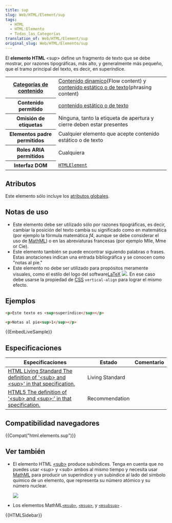 ```yaml
---
title: sup
slug: Web/HTML/Element/sup
tags:
  - HTML
  - HTML:Elemento
  - Todas_las_Categorías
translation_of: Web/HTML/Element/sup
original_slug: Web/HTML/Elemento/sup
---
```


El **elemento HTML** \<sup> define un fragmento de texto que se debe mostrar, por razones tipográficas, más alto, y generalmente más pequeño, que el tramo principal del texto, es decir, en superíndice.

<table class="properties">
  <tbody>
    <tr>
      <th scope="row">
        <a
          href="https://developer.mozilla.org/en-US/docs/HTML/Content_categories"
          title="en/HTML/Content categories"
          >Categorías de contenido</a
        >
      </th>
      <td>
        <a
          href="https://developer.mozilla.org/es/docs/Web/Guide/HTML/categorias_de_contenido#Contenido_din%C3%A1mico"
          >Contenido dinamíco</a
        >(Flow content) y
        <a
          href="https://developer.mozilla.org/es/docs/Web/Guide/HTML/categorias_de_contenido#Contenido_est%C3%A1tico_o_de_texto"
          >contenido estático o de texto</a
        >(phrasing content)
      </td>
    </tr>
    <tr>
      <th scope="row">Contenido permitido</th>
      <td>
        <a
          href="https://developer.mozilla.org/es/docs/Web/Guide/HTML/categorias_de_contenido#Contenido_est%C3%A1tico_o_de_texto"
          >contenido estático o de texto</a
        >
      </td>
    </tr>
    <tr>
      <th scope="row">Omisión de etiquetas</th>
      <td>
        <font
          ><font
            >Ninguna, tanto la etiqueta de apertura y cierre deben estar
            presentes</font
          ></font
        >
      </td>
    </tr>
    <tr>
      <th scope="row">Elementos padre permitidos</th>
      <td>
        <font
          ><font
            >Cualquier elemento que acepte contenido estático o de texto</font
          ></font
        >
      </td>
    </tr>
    <tr>
      <th scope="row">
        Roles ARIA permitidos
      </th>
      <td>
        Cualquiera
      </td>
    </tr>
    <tr>
      <th scope="row">Interfaz DOM</th>
      <td>
        <font
          ><font
            ><a
              href="https://developer.mozilla.org/es/docs/Web/API/HTMLElement"
              title="The HTMLElement interface represents any HTML element. Some elements directly implement this interface, others implement it via an interface that inherits it."
              ><code>HTMLElement</code></a
            ></font
          ></font
        >
      </td>
    </tr>
  </tbody>
</table>

## Atributos

Este elemento sólo incluye los [atributos globales](/es/docs/HTML/Global_attributes).

## Notas de uso

- Este elemento debe ser utilizado sólo por razones tipográficas, es decir, cambiar la posición del texto cambia su significado como en matemática (por ejemplo la fórmula matemática _f4_, aunque se debe considerar el uso de [MathML](/es/docs/Web/MathML)) o en las abreviaturas francesas (por ejemplo Mlle, Mme or Cie).
- Este elemento también se puede encontrar siguiendo palabras o frases. Estas anotaciones indican una entrada bibliográfica y se conocen como "notas al pie."
- Este elemento no debe ser utilizado para propósitos meramente visuales, como el estilo del logo del software[LaTeX](https://es.wikipedia.org/wiki/LaTeX) [![](https://upload.wikimedia.org/wikipedia/commons/thumb/9/92/LaTeX_logo.svg/1200px-LaTeX_logo.svg.png)](https://upload.wikimedia.org/wikipedia/commons/thumb/9/92/LaTeX_logo.svg/1200px-LaTeX_logo.svg.png). En ese caso debe usarse la propiedad de [CSS](/es/docs/CSS) `vertical-align` para lograr el mismo efecto.

## Ejemplos

```html
<p>Este texto es <sup>superíndice</sup></p>
```

```html
<p>Notas al pie<sup>1</sup></p>
```

{{EmbedLiveSample}}

## Especificaciones

| Especificaciones                                                                                                                                                    | Estado          | Comentario |
| ------------------------------------------------------------------------------------------------------------------------------------------------------------------- | --------------- | ---------- |
| [HTML Living Standard The definition of '\<sub> and \<sup>' in that specification.](https://html.spec.whatwg.org/multipage/semantics.html#the-sub-and-sup-elements) | Living Standard |            |
| [HTML5 The definition of '\<sub> and \<sup>;' in that specification.](http://www.w3.org/TR/html5/textlevel-semantics.html#the-sub-and-sup-elements)                 | Recommendation  |            |

## Compatibilidad navegadores

{{Compat("html.elements.sup")}}

## Ver también

- El elemento HTML [\<sub>](/es/docs/Web/HTML/Elemento/sub) produce subíndices. Tenga en cuenta que no puedes usar \<sup> y \<sub> ambos al mismo tiempo y necesita usar [MathML](/es/docs/MathML) para producir un superíndice y un subíndice al lado del símbolo químico de un elemento, que representa su número atómico y su número nuclear.

  ![](https://upload.wikimedia.org/wikipedia/commons/thumb/d/db/Element_identity.png/220px-Element_identity.png)

- Los elementos MathML[`<msub>`](/es/docs/MathML/Element/msub), [`<msup>`](/es/docs/MathML/Element/msup), y [`<msubsup>`](/es/docs/MathML/Element/msubsup) .

{{HTMLSidebar}}
